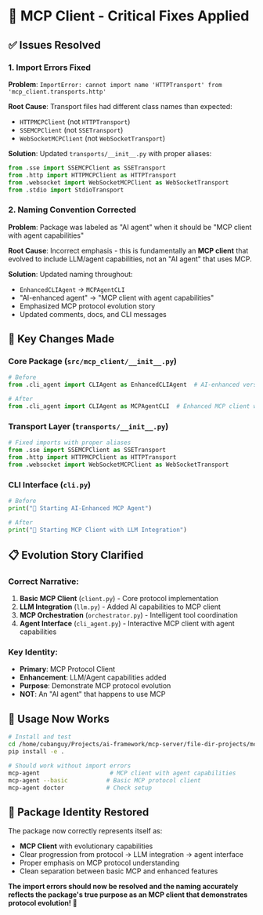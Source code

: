 # 🔧 MCP Client - Critical Fixes Applied

## ✅ **Issues Resolved**

### **1. Import Errors Fixed**
**Problem**: `ImportError: cannot import name 'HTTPTransport' from 'mcp_client.transports.http'`

**Root Cause**: Transport files had different class names than expected:
- `HTTPMCPClient` (not `HTTPTransport`)
- `SSEMCPClient` (not `SSETransport`) 
- `WebSocketMCPClient` (not `WebSocketTransport`)

**Solution**: Updated `transports/__init__.py` with proper aliases:
```python
from .sse import SSEMCPClient as SSETransport
from .http import HTTPMCPClient as HTTPTransport  
from .websocket import WebSocketMCPClient as WebSocketTransport
from .stdio import StdioTransport
```

### **2. Naming Convention Corrected**
**Problem**: Package was labeled as "AI agent" when it should be "MCP client with agent capabilities"

**Root Cause**: Incorrect emphasis - this is fundamentally an **MCP client** that evolved to include LLM/agent capabilities, not an "AI agent" that uses MCP.

**Solution**: Updated naming throughout:
- `EnhancedCLIAgent` → `MCPAgentCLI`
- "AI-enhanced agent" → "MCP client with agent capabilities"
- Emphasized MCP protocol evolution story
- Updated comments, docs, and CLI messages

## 🎯 **Key Changes Made**

### **Core Package (`src/mcp_client/__init__.py`)**
```python
# Before
from .cli_agent import CLIAgent as EnhancedCLIAgent  # AI-enhanced version

# After  
from .cli_agent import CLIAgent as MCPAgentCLI  # Enhanced MCP client with agent capabilities
```

### **Transport Layer (`transports/__init__.py`)**
```python
# Fixed imports with proper aliases
from .sse import SSEMCPClient as SSETransport
from .http import HTTPMCPClient as HTTPTransport
from .websocket import WebSocketMCPClient as WebSocketTransport
```

### **CLI Interface (`cli.py`)**
```python
# Before
print("🧠 Starting AI-Enhanced MCP Agent")

# After
print("🧠 Starting MCP Client with LLM Integration")
```

## 📋 **Evolution Story Clarified**

### **Correct Narrative**:
1. **Basic MCP Client** (`client.py`) - Core protocol implementation
2. **LLM Integration** (`llm.py`) - Added AI capabilities to MCP client
3. **MCP Orchestration** (`orchestrator.py`) - Intelligent tool coordination 
4. **Agent Interface** (`cli_agent.py`) - Interactive MCP client with agent capabilities

### **Key Identity**:
- **Primary**: MCP Protocol Client
- **Enhancement**: LLM/Agent capabilities added
- **Purpose**: Demonstrate MCP protocol evolution
- **NOT**: An "AI agent" that happens to use MCP

## 🚀 **Usage Now Works**

```bash
# Install and test
cd /home/cubanguy/Projects/ai-framework/mcp-server/file-dir-projects/mcp-client
pip install -e .

# Should work without import errors
mcp-agent                    # MCP client with agent capabilities
mcp-agent --basic           # Basic MCP protocol client  
mcp-agent doctor            # Check setup
```

## 🎉 **Package Identity Restored**

The package now correctly represents itself as:
- **MCP Client** with evolutionary capabilities
- Clear progression from protocol → LLM integration → agent interface
- Proper emphasis on MCP protocol understanding
- Clean separation between basic MCP and enhanced features

**The import errors should now be resolved and the naming accurately reflects the package's true purpose as an MCP client that demonstrates protocol evolution! 🎯**
